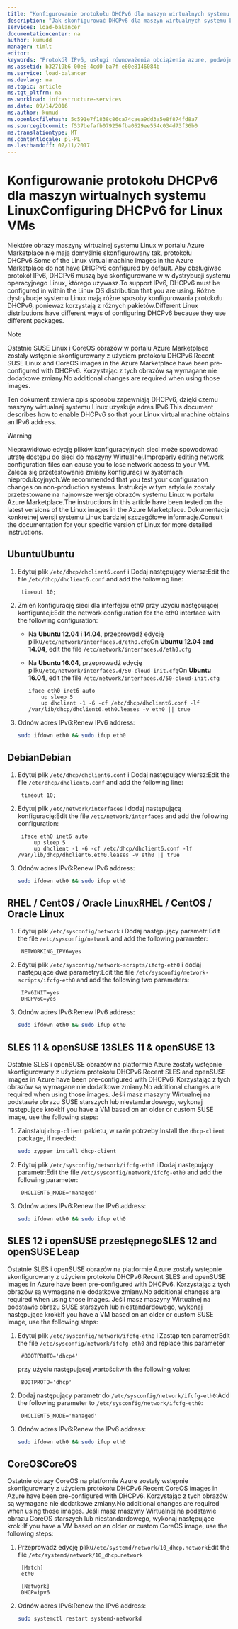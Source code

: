```yaml
---
title: "Konfigurowanie protokołu DHCPv6 dla maszyn wirtualnych systemu Linux | Dokumentacja firmy Microsoft"
description: "Jak skonfigurować DHCPv6 dla maszyn wirtualnych systemu Linux."
services: load-balancer
documentationcenter: na
author: kumudd
manager: timlt
editor: 
keywords: "Protokół IPv6, usługi równoważenia obciążenia azure, podwójnego stosu, publiczny adres ip, natywnego protokołu ipv6, mobile, iot"
ms.assetid: b32719b6-00e8-4cd0-ba7f-e60e8146084b
ms.service: load-balancer
ms.devlang: na
ms.topic: article
ms.tgt_pltfrm: na
ms.workload: infrastructure-services
ms.date: 09/14/2016
ms.author: kumud
ms.openlocfilehash: 5c591e7f1838c86ca74caea9dd3a5e8f874fd8a7
ms.sourcegitcommit: f537befafb079256fba0529ee554c034d73f36b0
ms.translationtype: MT
ms.contentlocale: pl-PL
ms.lasthandoff: 07/11/2017
---
```

# <a name="configuring-dhcpv6-for-linux-vms"></a><span data-ttu-id="1906d-104">Konfigurowanie protokołu DHCPv6 dla maszyn wirtualnych systemu Linux</span><span class="sxs-lookup"><span data-stu-id="1906d-104">Configuring DHCPv6 for Linux VMs</span></span>

<span data-ttu-id="1906d-105">Niektóre obrazy maszyny wirtualnej systemu Linux w portalu Azure Marketplace nie mają domyślnie skonfigurowany tak, protokołu DHCPv6.</span><span class="sxs-lookup"><span data-stu-id="1906d-105">Some of the Linux virtual machine images in the Azure Marketplace do not have DHCPv6 configured by default.</span></span> <span data-ttu-id="1906d-106">Aby obsługiwać protokół IPv6, DHCPv6 muszą być skonfigurowane w w dystrybucji systemu operacyjnego Linux, którego używasz.</span><span class="sxs-lookup"><span data-stu-id="1906d-106">To support IPv6, DHCPv6 must be configured in within the Linux OS distribution that you are using.</span></span> <span data-ttu-id="1906d-107">Różne dystrybucje systemu Linux mają różne sposoby konfigurowania protokołu DHCPv6, ponieważ korzystają z różnych pakietów.</span><span class="sxs-lookup"><span data-stu-id="1906d-107">Different Linux distributions have different ways of configuring DHCPv6 because they use different packages.</span></span>

> [!NOTE]
> <span data-ttu-id="1906d-108">Ostatnie SUSE Linux i CoreOS obrazów w portalu Azure Marketplace zostały wstępnie skonfigurowany z użyciem protokołu DHCPv6.</span><span class="sxs-lookup"><span data-stu-id="1906d-108">Recent SUSE Linux and CoreOS images in the Azure Marketplace have been pre-configured with DHCPv6.</span></span> <span data-ttu-id="1906d-109">Korzystając z tych obrazów są wymagane nie dodatkowe zmiany.</span><span class="sxs-lookup"><span data-stu-id="1906d-109">No additional changes are required when using those images.</span></span>

<span data-ttu-id="1906d-110">Ten dokument zawiera opis sposobu zapewniają DHCPv6, dzięki czemu maszyny wirtualnej systemu Linux uzyskuje adres IPv6.</span><span class="sxs-lookup"><span data-stu-id="1906d-110">This document describes how to enable DHCPv6 so that your Linux virtual machine obtains an IPv6 address.</span></span>

> [!WARNING]
> <span data-ttu-id="1906d-111">Nieprawidłowo edycję plików konfiguracyjnych sieci może spowodować utratę dostępu do sieci do maszyny Wirtualnej.</span><span class="sxs-lookup"><span data-stu-id="1906d-111">Improperly editing network configuration files can cause you to lose network access to your VM.</span></span> <span data-ttu-id="1906d-112">Zaleca się przetestowanie zmiany konfiguracji w systemach nieprodukcyjnych.</span><span class="sxs-lookup"><span data-stu-id="1906d-112">We recommended that you test your configuration changes on non-production systems.</span></span> <span data-ttu-id="1906d-113">Instrukcje w tym artykule zostały przetestowane na najnowsze wersje obrazów systemu Linux w portalu Azure Marketplace.</span><span class="sxs-lookup"><span data-stu-id="1906d-113">The instructions in this article have been tested on the latest versions of the Linux images in the Azure Marketplace.</span></span> <span data-ttu-id="1906d-114">Dokumentacja konkretnej wersji systemu Linux bardziej szczegółowe informacje.</span><span class="sxs-lookup"><span data-stu-id="1906d-114">Consult the documentation for your specific version of Linux for more detailed instructions.</span></span>

## <a name="ubuntu"></a><span data-ttu-id="1906d-115">Ubuntu</span><span class="sxs-lookup"><span data-stu-id="1906d-115">Ubuntu</span></span>

1. <span data-ttu-id="1906d-116">Edytuj plik `/etc/dhcp/dhclient6.conf` i Dodaj następujący wiersz:</span><span class="sxs-lookup"><span data-stu-id="1906d-116">Edit the file `/etc/dhcp/dhclient6.conf` and add the following line:</span></span>

        timeout 10;

2. <span data-ttu-id="1906d-117">Zmień konfigurację sieci dla interfejsu eth0 przy użyciu następującej konfiguracji:</span><span class="sxs-lookup"><span data-stu-id="1906d-117">Edit the network configuration for the eth0 interface with the following configuration:</span></span>

   * <span data-ttu-id="1906d-118">Na **Ubuntu 12.04 i 14.04**, przeprowadź edycję pliku`/etc/network/interfaces.d/eth0.cfg`</span><span class="sxs-lookup"><span data-stu-id="1906d-118">On **Ubuntu 12.04 and 14.04**, edit the file `/etc/network/interfaces.d/eth0.cfg`</span></span>
   * <span data-ttu-id="1906d-119">Na **Ubuntu 16.04**, przeprowadź edycję pliku`/etc/network/interfaces.d/50-cloud-init.cfg`</span><span class="sxs-lookup"><span data-stu-id="1906d-119">On **Ubuntu 16.04**, edit the file `/etc/network/interfaces.d/50-cloud-init.cfg`</span></span>

         iface eth0 inet6 auto
             up sleep 5
             up dhclient -1 -6 -cf /etc/dhcp/dhclient6.conf -lf /var/lib/dhcp/dhclient6.eth0.leases -v eth0 || true

3. <span data-ttu-id="1906d-120">Odnów adres IPv6:</span><span class="sxs-lookup"><span data-stu-id="1906d-120">Renew IPv6 address:</span></span>

    ```bash
    sudo ifdown eth0 && sudo ifup eth0
    ```

## <a name="debian"></a><span data-ttu-id="1906d-121">Debian</span><span class="sxs-lookup"><span data-stu-id="1906d-121">Debian</span></span>

1. <span data-ttu-id="1906d-122">Edytuj plik `/etc/dhcp/dhclient6.conf` i Dodaj następujący wiersz:</span><span class="sxs-lookup"><span data-stu-id="1906d-122">Edit the file `/etc/dhcp/dhclient6.conf` and add the following line:</span></span>

        timeout 10;

2. <span data-ttu-id="1906d-123">Edytuj plik `/etc/network/interfaces` i dodaj następującą konfigurację:</span><span class="sxs-lookup"><span data-stu-id="1906d-123">Edit the file `/etc/network/interfaces` and add the following configuration:</span></span>

        iface eth0 inet6 auto
            up sleep 5
            up dhclient -1 -6 -cf /etc/dhcp/dhclient6.conf -lf /var/lib/dhcp/dhclient6.eth0.leases -v eth0 || true

3. <span data-ttu-id="1906d-124">Odnów adres IPv6:</span><span class="sxs-lookup"><span data-stu-id="1906d-124">Renew IPv6 address:</span></span>

    ```bash
    sudo ifdown eth0 && sudo ifup eth0
    ```

## <a name="rhel--centos--oracle-linux"></a><span data-ttu-id="1906d-125">RHEL / CentOS / Oracle Linux</span><span class="sxs-lookup"><span data-stu-id="1906d-125">RHEL / CentOS / Oracle Linux</span></span>

1. <span data-ttu-id="1906d-126">Edytuj plik `/etc/sysconfig/network` i Dodaj następujący parametr:</span><span class="sxs-lookup"><span data-stu-id="1906d-126">Edit the file `/etc/sysconfig/network` and add the following parameter:</span></span>

        NETWORKING_IPV6=yes

2. <span data-ttu-id="1906d-127">Edytuj plik `/etc/sysconfig/network-scripts/ifcfg-eth0` i dodaj następujące dwa parametry:</span><span class="sxs-lookup"><span data-stu-id="1906d-127">Edit the file `/etc/sysconfig/network-scripts/ifcfg-eth0` and add the following two parameters:</span></span>

        IPV6INIT=yes
        DHCPV6C=yes

3. <span data-ttu-id="1906d-128">Odnów adres IPv6:</span><span class="sxs-lookup"><span data-stu-id="1906d-128">Renew IPv6 address:</span></span>

    ```bash
    sudo ifdown eth0 && sudo ifup eth0
    ```

## <a name="sles-11--opensuse-13"></a><span data-ttu-id="1906d-129">SLES 11 & openSUSE 13</span><span class="sxs-lookup"><span data-stu-id="1906d-129">SLES 11 & openSUSE 13</span></span>

<span data-ttu-id="1906d-130">Ostatnie SLES i openSUSE obrazów na platformie Azure zostały wstępnie skonfigurowany z użyciem protokołu DHCPv6.</span><span class="sxs-lookup"><span data-stu-id="1906d-130">Recent SLES and openSUSE images in Azure have been pre-configured with DHCPv6.</span></span> <span data-ttu-id="1906d-131">Korzystając z tych obrazów są wymagane nie dodatkowe zmiany.</span><span class="sxs-lookup"><span data-stu-id="1906d-131">No additional changes are required when using those images.</span></span> <span data-ttu-id="1906d-132">Jeśli masz maszyny Wirtualnej na podstawie obrazu SUSE starszych lub niestandardowego, wykonaj następujące kroki:</span><span class="sxs-lookup"><span data-stu-id="1906d-132">If you have a VM based on an older or custom SUSE image, use the following steps:</span></span>

1. <span data-ttu-id="1906d-133">Zainstaluj `dhcp-client` pakietu, w razie potrzeby:</span><span class="sxs-lookup"><span data-stu-id="1906d-133">Install the `dhcp-client` package, if needed:</span></span>

    ```bash
    sudo zypper install dhcp-client
    ```

2. <span data-ttu-id="1906d-134">Edytuj plik `/etc/sysconfig/network/ifcfg-eth0` i Dodaj następujący parametr:</span><span class="sxs-lookup"><span data-stu-id="1906d-134">Edit the file `/etc/sysconfig/network/ifcfg-eth0` and add the following parameter:</span></span>

        DHCLIENT6_MODE='managed'

3. <span data-ttu-id="1906d-135">Odnów adres IPv6:</span><span class="sxs-lookup"><span data-stu-id="1906d-135">Renew the IPv6 address:</span></span>

    ```bash
    sudo ifdown eth0 && sudo ifup eth0
    ```

## <a name="sles-12-and-opensuse-leap"></a><span data-ttu-id="1906d-136">SLES 12 i openSUSE przestępnego</span><span class="sxs-lookup"><span data-stu-id="1906d-136">SLES 12 and openSUSE Leap</span></span>

<span data-ttu-id="1906d-137">Ostatnie SLES i openSUSE obrazów na platformie Azure zostały wstępnie skonfigurowany z użyciem protokołu DHCPv6.</span><span class="sxs-lookup"><span data-stu-id="1906d-137">Recent SLES and openSUSE images in Azure have been pre-configured with DHCPv6.</span></span> <span data-ttu-id="1906d-138">Korzystając z tych obrazów są wymagane nie dodatkowe zmiany.</span><span class="sxs-lookup"><span data-stu-id="1906d-138">No additional changes are required when using those images.</span></span> <span data-ttu-id="1906d-139">Jeśli masz maszyny Wirtualnej na podstawie obrazu SUSE starszych lub niestandardowego, wykonaj następujące kroki:</span><span class="sxs-lookup"><span data-stu-id="1906d-139">If you have a VM based on an older or custom SUSE image, use the following steps:</span></span>

1. <span data-ttu-id="1906d-140">Edytuj plik `/etc/sysconfig/network/ifcfg-eth0` i Zastąp ten parametr</span><span class="sxs-lookup"><span data-stu-id="1906d-140">Edit the file `/etc/sysconfig/network/ifcfg-eth0` and replace this parameter</span></span>

        #BOOTPROTO='dhcp4'

    <span data-ttu-id="1906d-141">przy użyciu następującej wartości:</span><span class="sxs-lookup"><span data-stu-id="1906d-141">with the following value:</span></span>

        BOOTPROTO='dhcp'

2. <span data-ttu-id="1906d-142">Dodaj następujący parametr do `/etc/sysconfig/network/ifcfg-eth0`:</span><span class="sxs-lookup"><span data-stu-id="1906d-142">Add the following parameter to `/etc/sysconfig/network/ifcfg-eth0`:</span></span>

        DHCLIENT6_MODE='managed'

3. <span data-ttu-id="1906d-143">Odnów adres IPv6:</span><span class="sxs-lookup"><span data-stu-id="1906d-143">Renew the IPv6 address:</span></span>

    ```bash
    sudo ifdown eth0 && sudo ifup eth0
    ```

## <a name="coreos"></a><span data-ttu-id="1906d-144">CoreOS</span><span class="sxs-lookup"><span data-stu-id="1906d-144">CoreOS</span></span>

<span data-ttu-id="1906d-145">Ostatnie obrazy CoreOS na platformie Azure zostały wstępnie skonfigurowany z użyciem protokołu DHCPv6.</span><span class="sxs-lookup"><span data-stu-id="1906d-145">Recent CoreOS images in Azure have been pre-configured with DHCPv6.</span></span> <span data-ttu-id="1906d-146">Korzystając z tych obrazów są wymagane nie dodatkowe zmiany.</span><span class="sxs-lookup"><span data-stu-id="1906d-146">No additional changes are required when using those images.</span></span> <span data-ttu-id="1906d-147">Jeśli masz maszyny Wirtualnej na podstawie obrazu CoreOS starszych lub niestandardowego, wykonaj następujące kroki:</span><span class="sxs-lookup"><span data-stu-id="1906d-147">If you have a VM based on an older or custom CoreOS image, use the following steps:</span></span>

1. <span data-ttu-id="1906d-148">Przeprowadź edycję pliku`/etc/systemd/network/10_dhcp.network`</span><span class="sxs-lookup"><span data-stu-id="1906d-148">Edit the file `/etc/systemd/network/10_dhcp.network`</span></span>

        [Match]
        eth0

        [Network]
        DHCP=ipv6

2. <span data-ttu-id="1906d-149">Odnów adres IPv6:</span><span class="sxs-lookup"><span data-stu-id="1906d-149">Renew the IPv6 address:</span></span>

    ```bash
    sudo systemctl restart systemd-networkd
    ```

